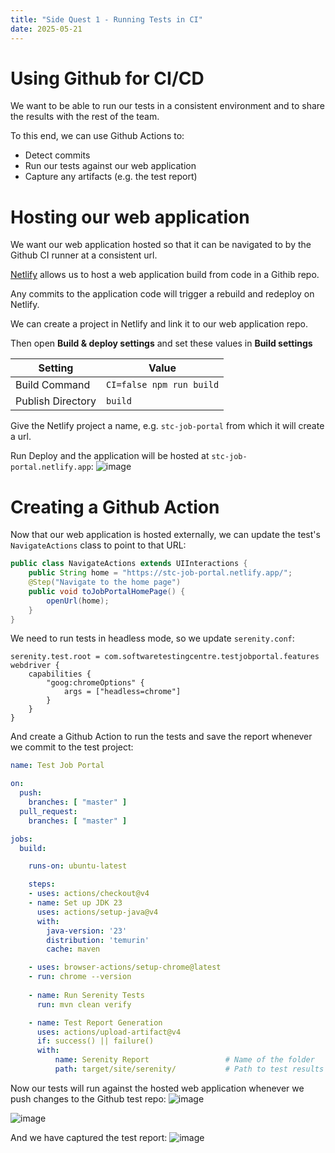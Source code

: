 ```yaml
---
title: "Side Quest 1 - Running Tests in CI"
date: 2025-05-21
---
```

# Using Github for CI/CD 

We want to be able to run our tests in a consistent environment and to share the results with the rest of the team.

To this end, we can use Github Actions to:
- Detect commits
- Run our tests against our web application
- Capture any artifacts (e.g. the test report)

# Hosting our web application

We want our web application hosted so that it can be navigated to by the Github CI runner at a consistent url.

[Netlify](https://www.netlify.com/) allows us to host a web application build from code in a Githib repo.

Any commits to the application code will trigger a rebuild and redeploy on Netlify.

We can create a project in Netlify and link it to our web application repo.

Then open **Build & deploy settings** and set these values in **Build settings**

| Setting | Value |
| ------- | ----- |
| Build Command | `CI=false npm run build` |
| Publish Directory | `build` |

Give the Netlify project a name, e.g. `stc-job-portal` from which it will create a url.

Run Deploy and the application will be hosted at `stc-job-portal.netlify.app`:
![image](https://github.com/user-attachments/assets/22a339ba-403c-4559-ac90-c58f7daffda0)

# Creating a Github Action

Now that our web application is hosted externally, we can update the test's `NavigateActions` class to point to that URL:
```java
public class NavigateActions extends UIInteractions {
    public String home = "https://stc-job-portal.netlify.app/";
    @Step("Navigate to the home page")
    public void toJobPortalHomePage() {
        openUrl(home);
    }
}
```
We need to run tests in headless mode, so we update `serenity.conf`:
```
serenity.test.root = com.softwaretestingcentre.testjobportal.features
webdriver {
    capabilities {
        "goog:chromeOptions" {
            args = ["headless=chrome"]
        }
    }
}
```
And create a Github Action to run the tests and save the report whenever we commit to the test project:
```yaml
name: Test Job Portal

on:
  push:
    branches: [ "master" ]
  pull_request:
    branches: [ "master" ]

jobs:
  build:

    runs-on: ubuntu-latest

    steps:
    - uses: actions/checkout@v4
    - name: Set up JDK 23
      uses: actions/setup-java@v4
      with:
        java-version: '23'
        distribution: 'temurin'
        cache: maven

    - uses: browser-actions/setup-chrome@latest
    - run: chrome --version
    
    - name: Run Serenity Tests
      run: mvn clean verify

    - name: Test Report Generation
      uses: actions/upload-artifact@v4
      if: success() || failure()
      with:
          name: Serenity Report                 # Name of the folder
          path: target/site/serenity/           # Path to test results
```
Now our tests will run against the hosted web application whenever we push changes to the Github test repo:
![image](https://github.com/user-attachments/assets/db266291-d82f-4989-ba71-37b74fd84f9e)

![image](https://github.com/user-attachments/assets/ad959ed3-0460-4248-93a6-8b528be39664)

And we have captured the test report:
![image](https://github.com/user-attachments/assets/907d8a6e-59e1-4504-add4-d79e12f190ac)

